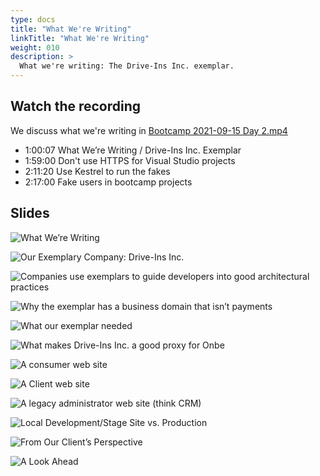 ```yaml
---
type: docs
title: "What We're Writing"
linkTitle: "What We're Writing"
weight: 010
description: >
  What we're writing: The Drive-Ins Inc. exemplar.
---
```


## Watch the recording

We discuss what we're writing in
[Bootcamp 2021-09-15 Day 2.mp4](https://onbeco.sharepoint.com/sites/Technology/Shared%20Documents/General/Architecture/Presentations/Onbe%20Microservices%20Bootcamp/Recorded%20Sessions/Bootcamp%202021-09-16%20Day%202.mp4)

 - 1:00:07 What We’re Writing / Drive-Ins Inc. Exemplar
 - 1:59:00 Don't use HTTPS for Visual Studio projects
 - 2:11:20 Use Kestrel to run the fakes
 - 2:17:00 Fake users in bootcamp projects

## Slides
![What We’re Writing](/images/bootcamp-slides/microservices-bootcamp/Slide17.PNG)

![Our Exemplary Company: Drive-Ins Inc. ](/images/bootcamp-slides/microservices-bootcamp/Slide154.PNG)

![Companies use exemplars to guide developers into good architectural practices](/images/bootcamp-slides/microservices-bootcamp/Slide155.PNG)

![Why the exemplar has a business domain that isn’t payments](/images/bootcamp-slides/microservices-bootcamp/Slide156.PNG)

![What our exemplar needed](/images/bootcamp-slides/microservices-bootcamp/Slide157.PNG)

![What makes Drive-Ins Inc. a good proxy for Onbe](/images/bootcamp-slides/microservices-bootcamp/Slide158.PNG)

![A consumer web site](/images/bootcamp-slides/microservices-bootcamp/Slide159.PNG)

![A Client web site](/images/bootcamp-slides/microservices-bootcamp/Slide160.PNG)

![A legacy administrator web site (think CRM)](/images/bootcamp-slides/microservices-bootcamp/Slide161.PNG)

![Local Development/Stage Site vs. Production](/images/bootcamp-slides/microservices-bootcamp/Slide18.PNG)

![From Our Client’s Perspective](/images/bootcamp-slides/microservices-bootcamp/Slide19.PNG)

![A Look Ahead](/images/bootcamp-slides/microservices-bootcamp/Slide20.PNG)
